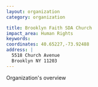 ```yaml
---
layout: organization
category: organization

title: Brooklyn Faith SDA Church
impact_area: Human Rights
keywords: 
coordinates: 40.65227,-73.92488
address: |
  5518 Church Avenue
  Brooklyn NY 11203
---
```

Organization's overview
